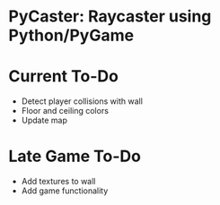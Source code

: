 # PyCaster: Raycaster using Python/PyGame

# Current To-Do
- Detect player collisions with wall
- Floor and ceiling colors
- Update map

# Late Game To-Do
- Add textures to wall
- Add game functionality
